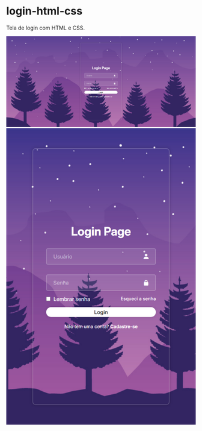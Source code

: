 # login-html-css
Tela de login com HTML e CSS.

![Print da tela de login em tamanho desktop](img/print1.png)
![Print da tela de login em tamanho mobile](img/print2.png)
